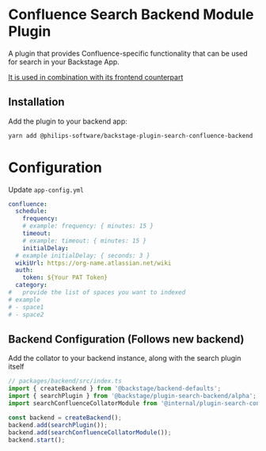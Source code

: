 # Confluence Search Backend Module Plugin

A plugin that provides Confluence-specific functionality that can be used for search in your Backstage App.

[It is used in combination with its frontend counterpart](../search-confluence-frontend)

## Installation

Add the plugin to your backend app:

```sh
yarn add @philips-software/backstage-plugin-search-confluence-backend
```

# Configuration

Update `app-config.yml`

```yaml
confluence:
  schedule:
    frequency:
    # example: frequency: { minutes: 15 }
    timeout:
    # example: timeout: { minutes: 15 }
    initialDelay:
  # example initialDelay: { seconds: 3 }
  wikiUrl: https://org-name.atlassian.net/wiki
  auth:
    token: ${Your PAT Token}
  category:
#   provide the list of spaces you want to indexed
# example
# - space1
# - space2
```

## Backend Configuration (Follows new backend)

Add the collator to your backend instance, along with the search plugin itself

```typescript
// packages/backend/src/index.ts
import { createBackend } from '@backstage/backend-defaults';
import { searchPlugin } from '@backstage/plugin-search-backend/alpha';
import searchConfluenceCollatorModule from '@internal/plugin-search-confluence-backend'; // confluence backend collator

const backend = createBackend();
backend.add(searchPlugin());
backend.add(searchConfluenceCollatorModule());
backend.start();
```
